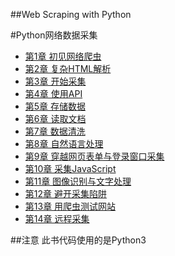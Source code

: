 ##Web Scraping with Python


#Python网络数据采集
- [第1章 初见网络爬虫](Chapter1/)
- [第2章 复杂HTML解析]((Chapter2/))
- [第3章 开始采集](Chapter3/)
- [第4章 使用API](Chapter4/)
- [第5章 存储数据](Chapter5/)
- [第6章 读取文档](Chapter6/)
- [第7章 数据清洗](Chapter7/)
- [第8章 自然语言处理](Chapter8/)
- [第9章 穿越网页表单与登录窗口采集](Chapter9/)
- [第10章 采集JavaScript](Chapter10/)
- [第11章 图像识别与文字处理](Chapter11/)
- [第12章 避开采集陷阱](Chapter12/)
- [第13章 用爬虫测试网站](Chapter13/)
- [第14章 远程采集](Chapter14/)


##注意
此书代码使用的是Python3

